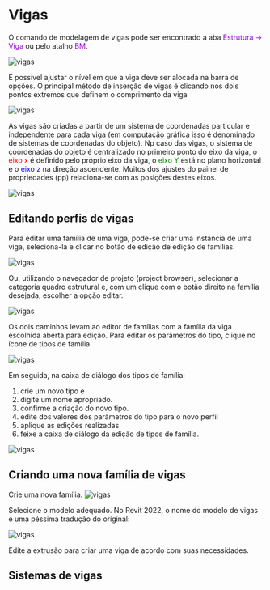 # Vigas

<p>O comando de modelagem de vigas pode ser encontrado a aba <span style="color: darkviolet">Estrutura -> Viga</span> ou pelo atalho <span style="color: darkviolet">BM</span>.</p>

![vigas](./vigas/vigas01.jpg)

É possível ajustar o nível em que a viga deve ser alocada na barra de opções. O principal método de inserção de vigas é clicando nos dois  pontos extremos que definem o comprimento da viga

![vigas](./vigas/vigas02.png)

<p>As vigas são criadas a partir de um sistema de coordenadas particular e independente para cada viga (em computação gráfica isso é denominado de sistemas de coordenadas do objeto). Np caso das vigas, o sistema de coordenadas do objeto é centralizado no primeiro ponto do eixo da viga, o <span style="color: red">eixo x</span> é definido pelo próprio eixo da viga, o <span style="color: green">eixo Y</span> está no plano horizontal e o <span style="color: blue">eixo z</span> na direção ascendente. Muitos dos ajustes do painel de propriedades (pp) relaciona-se com as posições destes eixos.</p>

![vigas](./vigas/vigas03.png)

## Editando perfis de vigas

Para editar uma família de uma viga, pode-se criar uma instância de uma viga, seleciona-la e clicar no botão de edição de edição de famílias. 

![vigas](./vigas/familia_viga_01.jpg)

Ou, utilizando o navegador de projeto (project browser), selecionar a categoria quadro estrutural e, com um clique com o botão direito na família desejada, escolher a opção editar.

![vigas](./vigas/familia_viga_02a.jpg)

Os dois caminhos levam ao editor de famílias com a família da viga escolhida aberta para edição. Para editar os parâmetros do tipo, clique no ícone de tipos de família.


![vigas](./vigas/vigas_familia_ed_01.jpg)

Em seguida, na caixa de diálogo dos tipos de família:

1. crie um novo tipo e 
2. digite um nome apropriado.
3. confirme a criação do novo tipo.
4. edite dos valores dos parâmetros do tipo para o novo perfil
5. aplique as edições realizadas
6. feixe a caixa de diálogo da edição de tipos de família.

![vigas](./vigas/vigas_familia_ed_02.jpg)

## Criando uma nova família de vigas

Crie uma nova família.
![vigas](./vigas/criando_nova_familia_de_vigas.jpg)

Selecione o modelo adequado. No Revit 2022, o nome do modelo de vigas é uma péssima tradução do original:

![vigas](./vigas/criando_nova_familia_de_vigas_02.jpg)

Edite a extrusão para criar uma viga de acordo com suas necessidades. 

## Sistemas de vigas